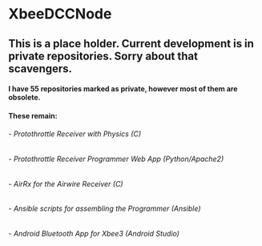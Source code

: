 # XbeeDCCNode

## This is a place holder. Current development is in private repositories. Sorry about that scavengers.

#### I have 55 repositories marked as private, however most of them are obsolete.
#### These remain:
###### - Protothrottle Receiver with Physics (C)
###### - Protothrottle Receiver Programmer Web App (Python/Apache2)
###### - AirRx for the Airwire Receiver (C)
###### - Ansible scripts for assembling the Programmer (Ansible)
###### - Android Bluetooth App for Xbee3 (Android Studio)
